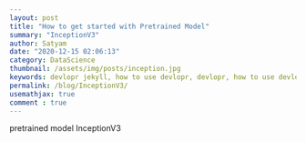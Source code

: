 ```yaml
---
layout: post
title: "How to get started with Pretrained Model"
summary: "InceptionV3"
author: Satyam
date: "2020-12-15 02:06:13"
category: DataScience
thumbnail: /assets/img/posts/inception.jpg
keywords: devlopr jekyll, how to use devlopr, devlopr, how to use devlopr-jekyll, devlopr-jekyll tutorial,best jekyll themes
permalink: /blog/InceptionV3/
usemathjax: true
comment : true
---
```


pretrained model InceptionV3
